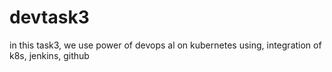 # devtask3
in this task3, we use power of devops al on kubernetes using, integration of k8s, jenkins, github
